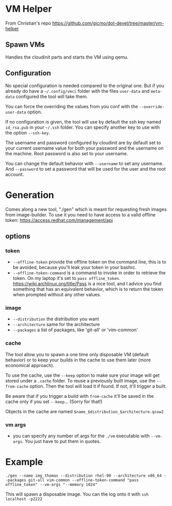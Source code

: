 # VM Helper

From Christian's repo https://github.com/gicmo/dot-devel/tree/master/vm-helper

## Spawn VMs

Handles the cloudinit parts and starts the VM using qemu.

## Configuration

No special configuration is needed compared to the original one.
But if you already do have a `~/.config/vmci` folder with the files `user-data` and `meta-data` configured the tool will take them.

You can force the overriding the values from you conf with the
`--override-user-data` option.

If no configuration is given, the tool will use by default the ssh key named
`id_rsa.pub` in your `~/.ssh` folder. You can specify another key to use with
the option `--ssh-key`.

The username and password configured by cloudinit are by default set to your
current username value for both your password and the username on the machine.
Root password is also set to your username.

You can change the default behavior with `--username` to set any username. And
`--password` to set a password that will be used for the user and the root
account.

# Generation

Comes along a new tool, "./gen" which is meant for requesting fresh images from
image-builder. To use it you need to have access to a valid offline token:
https://access.redhat.com/management/api

## options

### token

* `--offline-token` provide the offline token on the command line, this is to be
  avoided, because you'll leak your token in your bashrc.
* `--offline-token-command` is a command to invoke in order to retrieve the
  token. On my laptop it's set to `pass offline_token`. https://wiki.archlinux.org/title/Pass
  is a nice tool, and I advice you find something that has an equivalent
  behavior, which is to return the token when prompted without any other values.

### image

* `--distribution` the distribution you want
* `--architecture` same for the architecture
* `--packages` a list of packages, like 'git-all' or 'vim-common'

### cache

The tool allow you to spawn a one time only disposable VM (default behavior) or
to keep your builds in the cache to use them later (more economical approach).

To use the cache, use the `--keep` option to make sure your image will get
stored under a `.cache` folder.
To reuse a previously built image, use the `--from-cache` option. Then the tool
will load it if found. If not, it'll trigger a built.

Be aware that if you trigger a build with `from-cache` it'll be saved in the
cache only if you set `--keep`… (Sorry for that!)

Objects in the cache are named `$name_$distribution_$architecture.qcow2`

### vm args

* you can specify any number of args for the `./vm` executable with `--vm-args`.
  You just have to put them in quotes.

# Example

`./gen --name img_thomas --distribution rhel-90 --architecture x86_64 --packages git-all vim-common --offline-token-command "pass offline_token" --vm-args "--memory 1024"`

This will spawn a disposable image.
You can the log onto it with `ssh localhost -p2222`
